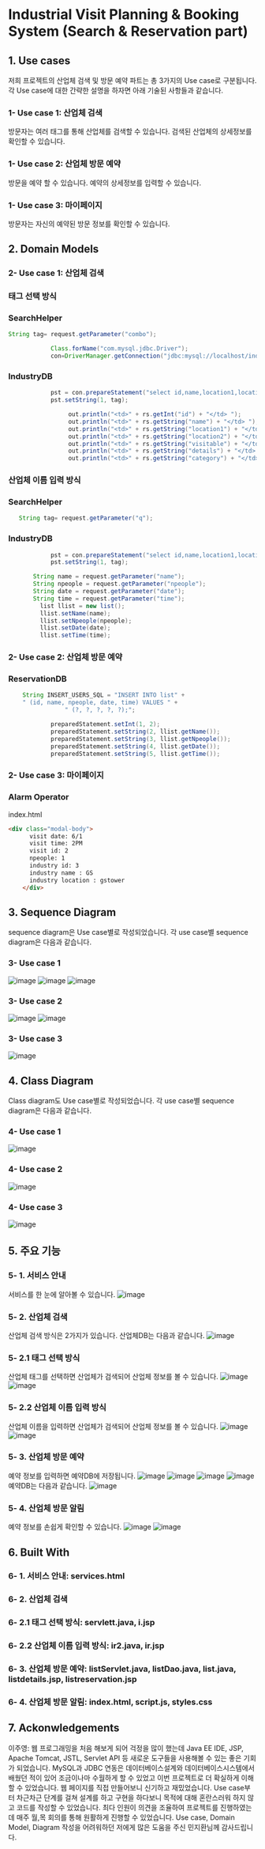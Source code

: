 # Industrial Visit Planning & Booking System (Search & Reservation part)
## 1. Use cases
저희 프로젝트의 산업체 검색 및 방문 예약 파트는 총 3가지의 Use case로 구분됩니다. 각 Use case에 대한 간략한 설명을 하자면 아래 기술된 사항들과 같습니다.
### 1- Use case 1: 산업체 검색
방문자는 여러 태그를 통해 산업체를 검색할 수 있습니다. 검색된 산업체의 상세정보를 확인할 수 있습니다.
### 1- Use case 2: 산업체 방문 예약
방문을 예약 할 수 있습니다. 예약의 상세정보를 입력할 수 있습니다.
### 1- Use case 3: 마이페이지
방문자는 자신의 예약된 방문 정보를 확인할 수 있습니다.
## 2. Domain Models
### 2- Use case 1: 산업체 검색
### 태그 선택 방식
### SearchHelper
```java
String tag= request.getParameter("combo");
```
```java
            Class.forName("com.mysql.jdbc.Driver");
            con=DriverManager.getConnection("jdbc:mysql://localhost/industry","root","123qqpp!!");
```
### IndustryDB
```java         
            pst = con.prepareStatement("select id,name,location1,location2,visitable,details,category from company where tag=?");
            pst.setString(1, tag);
 ```
 ```java
                  out.println("<td>" + rs.getInt("id") + "</td> ");
                  out.println("<td>" + rs.getString("name") + "</td> ");
                  out.println("<td>" + rs.getString("location1") + "</td> ");
                  out.println("<td>" + rs.getString("location2") + "</td> ");
                  out.println("<td>" + rs.getString("visitable") + "</td> ");
                  out.println("<td>" + rs.getString("details") + "</td> ");                 
                  out.println("<td>" + rs.getString("category") + "</td> ");
 ``` 
### 산업체 이름 입력 방식
### SearchHelper
```java
   String tag= request.getParameter("q");
```
### IndustryDB
```java
            pst = con.prepareStatement("select id,name,location1,location2,visitable,details,tag,category from company where name = ? ");          
            pst.setString(1, tag);
 ```
 ```java
      	String name = request.getParameter("name");
    	String npeople = request.getParameter("npeople");
    	String date = request.getParameter("date");
    	String time = request.getParameter("time");
		  list llist = new list();		
		  llist.setName(name);
		  llist.setNpeople(npeople);
		  llist.setDate(date);
		  llist.setTime(time);
 ```     
### 2- Use case 2: 산업체 방문 예약
### ReservationDB
```java    
    String INSERT_USERS_SQL = "INSERT INTO list" +
	" (id, name, npeople, date, time) VALUES " +
				" (?, ?, ?, ?, ?);";
```
```java       
 			preparedStatement.setInt(1, 2);
			preparedStatement.setString(2, llist.getName());
			preparedStatement.setString(3, llist.getNpeople());
			preparedStatement.setString(4, llist.getDate());
			preparedStatement.setString(5, llist.getTime());   
```      
### 2- Use case 3: 마이페이지
### Alarm Operator
index.html
```html
<div class="modal-body">
      visit date: 6/1
      visit time: 2PM
      visit id: 2
      npeople: 1
      industry id: 3
      industry name : GS
      industry location : gstower
    </div>
```
## 3. Sequence Diagram
sequence diagram은 Use case별로 작성되었습니다. 각 use case별 sequence diagram은 다음과 같습니다.
### 3- Use case 1
![image](https://user-images.githubusercontent.com/74705447/120124821-0a5bce80-c1f1-11eb-9604-13f1e1093f4e.png)
![image](https://user-images.githubusercontent.com/74705447/120124906-79392780-c1f1-11eb-99fc-53278ae0f96a.png)
![image](https://user-images.githubusercontent.com/74705447/120124865-43943e80-c1f1-11eb-9c93-435d5ce178d8.png)
### 3- Use case 2
![image](https://user-images.githubusercontent.com/74705447/120124897-71798300-c1f1-11eb-99e5-9d0786089e66.png)
![image](https://user-images.githubusercontent.com/74705447/120124915-80f8cc00-c1f1-11eb-84c8-25f36e5f782f.png)
### 3- Use case 3
![image](https://user-images.githubusercontent.com/74705447/120124946-9a9a1380-c1f1-11eb-9209-1ef99b4380eb.png)
## 4. Class Diagram
Class diagram도 Use case별로 작성되었습니다. 각 use case별 sequence diagram은 다음과 같습니다.
### 4- Use case 1
![image](https://user-images.githubusercontent.com/74705447/120126026-dc2cbd80-c1f5-11eb-87fc-0dd7f5bb23c9.png)
### 4- Use case 2
![image](https://user-images.githubusercontent.com/74705447/120126007-d040fb80-c1f5-11eb-8b7a-f157f23bfb35.png)
### 4- Use case 3
![image](https://user-images.githubusercontent.com/74705447/120125995-c6b79380-c1f5-11eb-8f5a-6621a0cf5104.png)
## 5. 주요 기능
### 5- 1. 서비스 안내
서비스를 한 눈에 알아볼 수 있습니다.
![image](https://user-images.githubusercontent.com/74705447/120143426-10ff3b80-c21b-11eb-9e16-694af39e597b.png)
### 5- 2. 산업체 검색
산업체 검색 방식은 2가지가 있습니다.
산업체DB는 다음과 같습니다.
![image](https://user-images.githubusercontent.com/74705447/120143614-62a7c600-c21b-11eb-89bc-f4cb5bb8fc3c.png)
### 5- 2.1 태그 선택 방식
산업체 태그를 선택하면 산업체가 검색되어 산업체 정보를 볼 수 있습니다.
![image](https://user-images.githubusercontent.com/74705447/120143650-73f0d280-c21b-11eb-9bae-254b47e81da7.png)
![image](https://user-images.githubusercontent.com/74705447/120143664-7ce1a400-c21b-11eb-9c27-90722281f73f.png)
### 5- 2.2 산업체 이름 입력 방식
산업체 이름을 입력하면 산업체가 검색되어 산업체 정보를 볼 수 있습니다.
![image](https://user-images.githubusercontent.com/74705447/120143681-866b0c00-c21b-11eb-9f2b-abbfc72daf43.png)
![image](https://user-images.githubusercontent.com/74705447/120143696-8e2ab080-c21b-11eb-9c9b-5ca78ba129a2.png)
### 5- 3. 산업체 방문 예약
예약 정보를 입력하면 예약DB에 저장됩니다.
![image](https://user-images.githubusercontent.com/74705447/120143396-06dd3d00-c21b-11eb-9c0c-a68478404501.png)
![image](https://user-images.githubusercontent.com/74705447/120143304-d7c6cb80-c21a-11eb-84fb-0f28b5550f03.png)
![image](https://user-images.githubusercontent.com/74705447/120143322-e2816080-c21a-11eb-8d08-82550ce26ab7.png)
![image](https://user-images.githubusercontent.com/74705447/120143349-f0cf7c80-c21a-11eb-9a1f-84d2ed2af9bc.png)
예약DB는 다음과 같습니다.
![image](https://user-images.githubusercontent.com/74705447/120145351-51ac8400-c21e-11eb-979d-74912b1a839a.png)
### 5- 4. 산업체 방문 알림
예약 정보를 손쉽게 확인할 수 있습니다.
![image](https://user-images.githubusercontent.com/74705447/120143729-9d116300-c21b-11eb-91f0-a3c0a3483ddf.png)
![image](https://user-images.githubusercontent.com/74705447/120143743-a69acb00-c21b-11eb-91ca-cbb9b32c9750.png)
## 6. Built With
### 6- 1. 서비스 안내: services.html
### 6- 2. 산업체 검색
### 6- 2.1 태그 선택 방식: servlett.java, i.jsp
### 6- 2.2 산업체 이름 입력 방식: ir2.java, ir.jsp
### 6- 3. 산업체 방문 예약: listServlet.java, listDao.java, list.java, listdetails.jsp, listreservation.jsp
### 6- 4. 산업체 방문 알림: index.html, script.js, styles.css
## 7. Ackonwledgements
이주영: 웹 프로그래밍을 처음 해보게 되어 걱정을 많이 했는데 Java EE IDE, JSP, Apache Tomcat, JSTL, Servlet API 등 새로운 도구들을 사용해볼 수 있는 좋은 기회가 되었습니다. MySQL과 JDBC 연동은 데이터베이스설계와 데이터베이스시스템에서 배웠던 적이 있어 조금이나마 수월하게 할 수 있었고 이번 프로젝트로 더 확실하게 이해할 수 있었습니다. 웹 페이지를 직접 만들어보니 신기하고 재밌었습니다. Use case부터 차근차근 단계를 걸쳐 설계를 하고 구현을 하다보니 목적에 대해 혼란스러워 하지 않고 코드를 작성할 수 있었습니다. 최다 인원이 의견을 조율하여 프로젝트를 진행하였는데 매주 월,목 회의를 통해 원활하게 진행할 수 있었습니다. Use case, Domain Model, Diagram 작성을 어려워하던 저에게 많은 도움을 주신 민지환님께 감사드립니다. 







